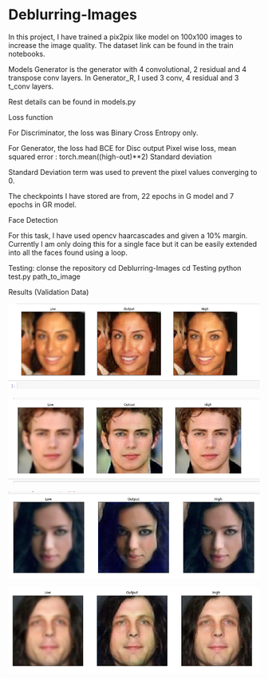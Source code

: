 # Deblurring-Images
In this project, I have trained a pix2pix like model on 100x100 images to increase the image quality.
The dataset link can be found in the train notebooks.

Models
Generator is the generator with 4 convolutional, 2 residual and 4 transpose conv layers.
In Generator_R, I used 3 conv, 4 residual and 3 t_conv layers.

Rest details can be found in models.py

Loss function

For Discriminator, the loss was Binary Cross Entropy only.

For Generator, the loss had
BCE for Disc output
Pixel wise loss, mean squared error : torch.mean((high-out)**2)
Standard deviation

Standard Deviation term was used to prevent the pixel values converging to 0.


The checkpoints I have stored are from, 22 epochs in G model and 7 epochs in GR model.

Face Detection

For this task, I have used opencv haarcascades and given a 10% margin.
Currently I am only doing this for a single face but it can be easily extended into all the faces found using a loop.

Testing:
clonse the repository
cd Deblurring-Images
cd Testing
python test.py path_to_image


Results (Validation Data)

![Alt text](Results/01.png?raw=true "Title")

![Alt text](Results/02.png?raw=true "Title")

![Alt text](Results/03.png?raw=true "Title")

![Alt text](Results/04.png?raw=true "Title")



